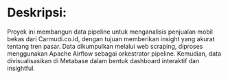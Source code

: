 # Deskripsi: 
Proyek ini membangun data pipeline untuk menganalisis penjualan mobil bekas dari Carmudi.co.id, dengan tujuan memberikan insight yang akurat tentang tren pasar. Data dikumpulkan melalui web scraping, diproses menggunakan Apache Airflow sebagai orkestrator pipeline. Kemudian, data divisualisasikan di Metabase dalam bentuk dashboard interaktif dan insightful.
